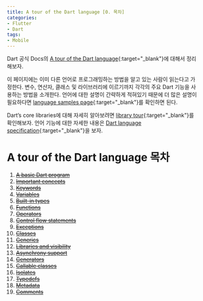 ```yaml
---
title: A tour of the Dart language [0. 목차]
categories:
- Flutter
- Dart
tags:
- Mobile
---
```


Dart 공식 Docs의 [A tour of the Dart language](https://dart.dev/guides/language/language-tour#a-basic-dart-program){:target="_blank"}에 대해서 정리해보자.

이 페이지에는 이미 다른 언어로 프로그래밍하는 방법을 알고 있는 사람이 읽는다고 가정한다. 변수, 연산자, 클래스 및 라이브러리에 이르기까지 각각의 주요 Dart 기능을 사용하는 방법을 소개한다. 언어에 대한 설명이 간략하게 적혀있기 때문에 더 많은 설명이 필요하다면 [language samples page](https://dart.dev/samples){:target="_blank"}를  확인하면 된다.

 Dart’s core libraries에 대해 자세히 알아보려면 [library tour](https://dart.dev/guides/libraries/library-tour){:target="_blank"}를 확인해보자. 언어 기능에 대한 자세한 내용은 [Dart language specification](https://dart.dev/guides/language/spec){:target="_blank"}을 보자.
 
#  A tour of the Dart language 목차
 
1.  [~~A basic Dart program~~](http://)
2.  [~~Important concepts~~](http://)
3.  [~~Keywords~~](http://)
4.  [~~Variables~~](http://)
5.  [~~Built-in types~~](http://)
6.  [~~Functions~~](http://)
7.  [~~Operators~~](http://)
8.  [~~Control flow statements~~](http://)
9.  [~~Exceptions~~](http://)
10.  [~~Classes~~](http://)
11.  [~~Generics~~](http://)
12.  [~~Libraries and visibility~~](http://)
13.  [~~Asynchrony support~~](http://)
14.  [~~Generators~~](http://)
15.  [~~Callable classes~~](http://)
16.  [~~Isolates~~](http://)
17.  [~~Typedefs~~](http://)
18.  [~~Metadata~~](http://)
19.  [~~Comments~~](http://)
